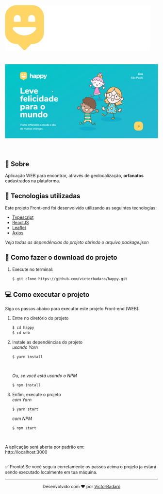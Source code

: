 # <img src="./src/images/logo.svg">

<h1 align="center">
    <img src="./presentation.gif">
</h1>
<br>

## 🧾 Sobre

Aplicação WEB para encontrar, através de geolocalização, **orfanatos** cadastrados na plataforma.
<br>

## 🚀 Tecnologias utilizadas

Este projeto Front-end foi desenvolvido utilizando as seguintes tecnologias:

* [Typescript](https://www.typescriptlang.org/)
* [ReactJS](https://reactjs.org/)
* [Leaflet](https://leafletjs.com/)
* [Axios](https://github.com/axios/axios)

_Veja todas as dependências do projeto abrindo o arquivo package.json_
<br>

## 🔽 Como fazer o download do projeto

1. Execute no terminal:<br>
    ```bash
    $ git clone https://github.com/victorbadaro/happy.git
    ```
## 💻 Como executar o projeto

Siga os passos abaixo para executar este projeto Front-end (WEB):

1. Entre no diretório do projeto
    ```bash
    $ cd happy
    $ cd web
    ```

2. Instale as dependências do projeto<br>
    _usando Yarn_
    ```bash
    $ yarn install
    ```
    <br>

    _Ou, se você está usando o NPM_
    ```bash
    $ npm install
    ```

3. Enfim, execute o projeto<br>
    _com Yarn_
    ```bash
    $ yarn start
    ```

    _com NPM_
    ```bash
    $ npm start
    ```

<br>

A aplicação será aberta por padrão em:<br>
http://localhost:3000
<br><br>

✅ Pronto! Se você seguiu corretamente os passos acima o projeto ja estará sendo executado localmente em tua máquina.

---
<p align="center">Desenvolvido com ❤ por <a href="https://github.com/victorbadaro">VictorBadaró</a></p>
